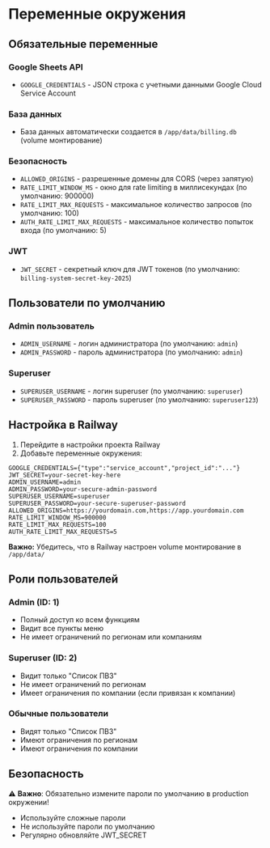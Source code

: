 # Переменные окружения

## Обязательные переменные

### Google Sheets API
- `GOOGLE_CREDENTIALS` - JSON строка с учетными данными Google Cloud Service Account

### База данных
- База данных автоматически создается в `/app/data/billing.db` (volume монтирование)

### Безопасность
- `ALLOWED_ORIGINS` - разрешенные домены для CORS (через запятую)
- `RATE_LIMIT_WINDOW_MS` - окно для rate limiting в миллисекундах (по умолчанию: 900000)
- `RATE_LIMIT_MAX_REQUESTS` - максимальное количество запросов (по умолчанию: 100)
- `AUTH_RATE_LIMIT_MAX_REQUESTS` - максимальное количество попыток входа (по умолчанию: 5)

### JWT
- `JWT_SECRET` - секретный ключ для JWT токенов (по умолчанию: `billing-system-secret-key-2025`)

## Пользователи по умолчанию

### Admin пользователь
- `ADMIN_USERNAME` - логин администратора (по умолчанию: `admin`)
- `ADMIN_PASSWORD` - пароль администратора (по умолчанию: `admin`)

### Superuser
- `SUPERUSER_USERNAME` - логин superuser (по умолчанию: `superuser`)
- `SUPERUSER_PASSWORD` - пароль superuser (по умолчанию: `superuser123`)

## Настройка в Railway

1. Перейдите в настройки проекта Railway
2. Добавьте переменные окружения:

```
GOOGLE_CREDENTIALS={"type":"service_account","project_id":"..."}
JWT_SECRET=your-secret-key-here
ADMIN_USERNAME=admin
ADMIN_PASSWORD=your-secure-admin-password
SUPERUSER_USERNAME=superuser
SUPERUSER_PASSWORD=your-secure-superuser-password
ALLOWED_ORIGINS=https://yourdomain.com,https://app.yourdomain.com
RATE_LIMIT_WINDOW_MS=900000
RATE_LIMIT_MAX_REQUESTS=100
AUTH_RATE_LIMIT_MAX_REQUESTS=5
```

**Важно:** Убедитесь, что в Railway настроен volume монтирование в `/app/data/`

## Роли пользователей

### Admin (ID: 1)
- Полный доступ ко всем функциям
- Видит все пункты меню
- Не имеет ограничений по регионам или компаниям

### Superuser (ID: 2)
- Видит только "Список ПВЗ"
- Не имеет ограничений по регионам
- Имеет ограничения по компании (если привязан к компании)

### Обычные пользователи
- Видят только "Список ПВЗ"
- Имеют ограничения по регионам
- Имеют ограничения по компании

## Безопасность

⚠️ **Важно**: Обязательно измените пароли по умолчанию в production окружении!

- Используйте сложные пароли
- Не используйте пароли по умолчанию
- Регулярно обновляйте JWT_SECRET
